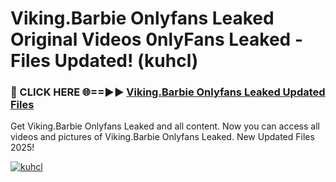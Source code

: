 # Viking.Barbie Onlyfans Leaked Original Videos 0nlyFans Leaked - Files Updated! (kuhcl)

<h3>🔴 CLICK HERE 🌐==►► <a href="https://tinyurl.com/3hn5wdd3" rel="nofollow">Viking.Barbie Onlyfans Leaked Updated Files</a></h3>

Get Viking.Barbie Onlyfans Leaked and all content. Now you can access all videos and pictures of Viking.Barbie Onlyfans Leaked. New Updated Files 2025!

[![kuhcl](https://i.imgur.com/4HnBqBT.gif)](https://tinyurl.com/3hn5wdd3)
